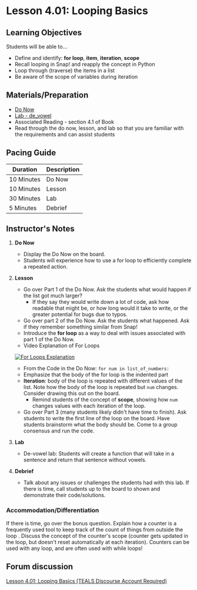 # Lesson 4.01: Looping Basics

## Learning Objectives
Students will be able to...

* Define and identify: **for loop**, **item**, **iteration**, **scope**
* Recall looping in Snap! and reapply the concept in Python 
* Loop through (traverse) the items in a list
* Be aware of the scope of variables during iteration 

## Materials/Preparation
* [Do Now]
* [Lab - de_vowel]
* Associated Reading - section 4.1 of Book
*  Read through the do now, lesson, and lab so that you are familiar with the requirements and can assist students

## Pacing Guide
| **Duration**   | **Description** |
| ---------- | ----------- |
| 10 Minutes  | Do Now      |
| 10 Minutes | Lesson      |
| 30 Minutes | Lab         |
| 5 Minutes | Debrief     |

## Instructor's Notes

1. **Do Now**
    * Display the Do Now on the board.
    * Students will experience how to use a for loop to efficiently complete a repeated action.
2. **Lesson**
	* Go over Part 1 of the Do Now. Ask the students what would happen if the list got much larger? 
	    * If they say they would write down a lot of code, ask how readable that might be, or how long would it take to write, or the greater potential for bugs due to typos.
	* Go over part 2 of the Do Now. Ask the students what happened. Ask if they remember something similar from Snap! 
	* Introduce the **for loop** as a way to deal with issues associated with part 1 of the Do Now. 
	* Video Explanation of For Loops
	
	[![For Loops Explanation](https://img.youtube.com/vi/KosrKNJK9Sw/0.jpg)](https://youtu.be/KosrKNJK9Sw)
		
		
	* From the Code in the Do Now: `for num in list_of_numbers:`
	* Emphasize that the body of the for loop is the indented part
	* **Iteration**: body of the loop is repeated with different values of the list. Note how the body of the loop is repeated but `num` changes. Consider drawing this out on the board. 
		* Remind students of the concept of **scope**, showing how `num` changes values with each iteration of the loop. 
	* Go over Part 3 (many students likely didn't have time to finish). Ask students to write the first line of the loop on the board. Have students brainstorm what the body should be. Come to a group consensus and run the code.  
3. **Lab**
	* De-vowel lab: Students will create a function that will take in a sentence and return that sentence without vowels. 
4. **Debrief**
	* Talk about any issues or challenges the students had with this lab. If there is time, call students up to the board to shown and demonstrate their code/solutions.
	

### Accommodation/Differentiation

If there is time, go over the bonus question. Explain how a counter is a frequently used tool to keep track of the count of things from outside the loop . Discuss the concept of the counter's scope (counter gets updated in the loop, but doesn't reset automatically at each iteration). Counters can be used with any loop, and are often used with while loops!

## Forum discussion
[Lesson 4.01: Looping Basics (TEALS Discourse Account Required)](https://forums.tealsk12.org/c/unit-4-looping/lesson-4-01-looping-basics)



[Do Now]: do_now.md
[Lab - de_vowel]: lab.md
